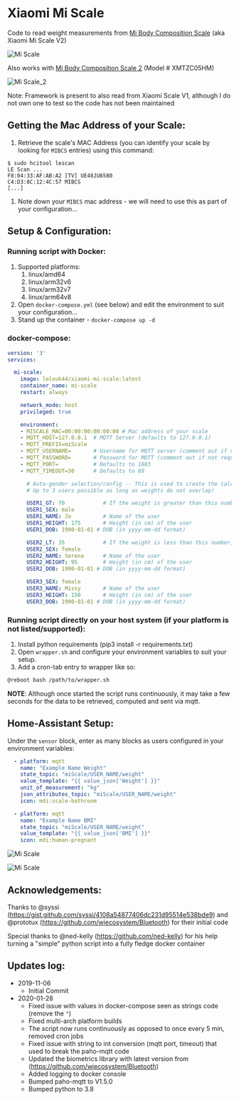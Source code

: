 # Xiaomi Mi Scale

Code to read weight measurements from [Mi Body Composition Scale](https://www.mi.com/global/mi-body-composition-scale/) (aka Xiaomi Mi Scale V2)

![Mi Scale](Screenshots/Mi_Scale.png)


Also works with [Mi Body Composition Scale 2](https://c.mi.com/thread-2289389-1-0.html) (Model # XMTZC05HM)

![Mi Scale_2](Screenshots/Mi_Scale_2.png)


Note: Framework is present to also read from Xiaomi Scale V1, although I do not own one to test so the code has not been maintained

## Getting the Mac Address of your Scale:

1. Retrieve the scale's MAC Address (you can identify your scale by looking for `MIBCS` entries) using this command:
```
$ sudo hcitool lescan
LE Scan ...
F8:04:33:AF:AB:A2 [TV] UE48JU6580
C4:D3:8C:12:4C:57 MIBCS
[...]
```
1. Note down your `MIBCS` mac address - we will need to use this as part of your configuration...

## Setup & Configuration:
### Running script with Docker:

1. Supported platforms:
	1. linux/amd64
	1. linux/arm32v6
	1. linux/arm32v7
	1. linux/arm64v8
1. Open `docker-compose.yml` (see below) and edit the environment to suit your configuration... 
1. Stand up the container - `docker-compose up -d`

### docker-compose:
```yaml
version: '3'
services:

  mi-scale:
    image: lolouk44/xiaomi-mi-scale:latest
    container_name: mi-scale
    restart: always

    network_mode: host
    privileged: true

    environment:
    - MISCALE_MAC=00:00:00:00:00:00 # Mac address of your scale
    - MQTT_HOST=127.0.0.1  # MQTT Server (defaults to 127.0.0.1)
    - MQTT_PREFIX=miScale
    - MQTT_USERNAME=       # Username for MQTT server (comment out if not required)
    - MQTT_PASSWORD=       # Password for MQTT (comment out if not required)
    - MQTT_PORT=           # Defaults to 1883
    - MQTT_TIMEOUT=30      # Defaults to 60

      # Auto-gender selection/config -- This is used to create the calculations such as BMI, Water/Bone Mass etc...
      # Up to 3 users possible as long as weights do not overlap!

      USER1_GT: 70            # If the weight is greater than this number, we'll assume that we're weighing User #1
      USER1_SEX: male
      USER1_NAME: Jo          # Name of the user
      USER1_HEIGHT: 175       # Height (in cm) of the user
      USER1_DOB: 1990-01-01 # DOB (in yyyy-mm-dd format)

      USER2_LT: 35            # If the weight is less than this number, we'll assume that we're weighing User #2
      USER2_SEX: female
      USER2_NAME: Serena      # Name of the user
      USER2_HEIGHT: 95        # Height (in cm) of the user
      USER2_DOB: 1990-01-01 # DOB (in yyyy-mm-dd format)

      USER3_SEX: female
      USER3_NAME: Missy       # Name of the user
      USER3_HEIGHT: 150       # Height (in cm) of the user
      USER3_DOB: 1990-01-01 # DOB (in yyyy-mm-dd format)
```


### Running script directly on your host system (if your platform is not listed/supported):

1. Install python requirements (pip3 install -r requirements.txt)
1. Open `wrapper.sh` and configure your environment variables to suit your setup.
1. Add a cron-tab entry to wrapper like so:

```sh
@reboot bash /path/to/wrapper.sh
```

**NOTE**: Although once started the script runs continuously, it may take a few seconds for the data to be retrieved, computed and sent via mqtt.

## Home-Assistant Setup:
Under the `sensor` block, enter as many blocks as users configured in your environment variables:

```yaml
  - platform: mqtt
    name: "Example Name Weight"
    state_topic: "miScale/USER_NAME/weight"
    value_template: "{{ value_json['Weight'] }}"
    unit_of_measurement: "kg"
    json_attributes_topic: "miScale/USER_NAME/weight"
    icon: mdi:scale-bathroom

  - platform: mqtt
    name: "Example Name BMI"
    state_topic: "miScale/USER_NAME/weight"
    value_template: "{{ value_json['BMI'] }}"
    icon: mdi:human-pregnant

```

![Mi Scale](Screenshots/HA_Lovelace_Card.png)

![Mi Scale](Screenshots/HA_Lovelace_Card_Details.png)

## Acknowledgements: 
Thanks to @syssi (https://gist.github.com/syssi/4108a54877406dc231d95514e538bde9) and @prototux (https://github.com/wiecosystem/Bluetooth) for their initial code

Special thanks to @ned-kelly (https://github.com/ned-kelly) for his help turning a "simple" python script into a fully fledge docker container

## Updates log: 
+ 2019-11-06
  + Initial Commit
+ 2020-01-28
  + Fixed issue with values in docker-compose seen as strings code (remove the `"`)
  + Fixed multi-arch platform builds
  + The script now runs continuously as opposed to once every 5 min, removed cron jobs
  + Fixed issue with string to int conversion (mqtt port, timeout) that used to break the paho-mqtt code
  + Updated the biometrics library with latest version from (https://github.com/wiecosystem/Bluetooth)
  + Added logging to docker console
  + Bumped paho-mqtt to V1.5.0
  + Bumped python to 3.8